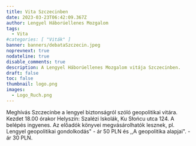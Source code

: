 ```yaml
---
title: Vita Szczecinben
date: 2023-03-23T06:42:09.367Z
author: Lengyel Háborúellenes Mozgalom
tags:
  - Vita
#categories: [ "Viták" ]
banner: banners/debataSzczecin.jpeg
noprevnext: true
nodateline: true
disable_comments: true
description: A Lengyel Háborúellenes Mozgalom vitája Szczecinben.
draft: false
toc: false
thumbnail: logo.png
images:
  - Logo_Ruch.png
---
```


Meghívás Szczecinbe a lengyel biztonságról szóló geopolitikai vitára. Kezdet 18.00 órakor Helyszín: Szalézi Iskolák, Ku Słońcu utca 124. A belépés ingyenes. Az előadók könyvei megvásárolhatók lesznek, pl. Lengyel geopolitikai gondolkodás" - ár 50 PLN és ,,A geopolitika alapjai". - ár 30 PLN.
